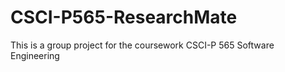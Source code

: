 # CSCI-P565-ResearchMate
This is a group project for the coursework CSCI-P 565 Software Engineering
